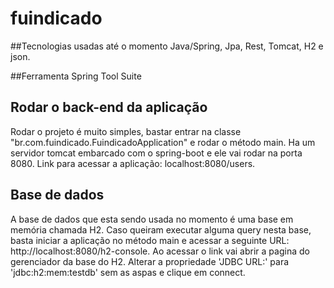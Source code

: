 # fuindicado

##Tecnologias usadas até o momento
Java/Spring, Jpa, Rest, Tomcat, H2 e json.

##Ferramenta
Spring Tool Suite

## Rodar o back-end da aplicação
Rodar o projeto é muito simples, bastar entrar na classe "br.com.fuindicado.FuindicadoApplication" e rodar o método main.
Ha um servidor tomcat embarcado com o spring-boot e ele vai rodar na porta 8080. Link para acessar a aplicação: localhost:8080/users.

## Base de dados
A base de dados que esta sendo usada no momento é uma base em memória chamada H2.
Caso queiram executar alguma query nesta base, basta iniciar a aplicação no método main e acessar a seguinte URL: http://localhost:8080/h2-console. 
Ao acessar o link vai abrir a pagina do gerenciador da base do H2. Alterar a propriedade 'JDBC URL:' para 'jdbc:h2:mem:testdb' sem as aspas e clique em connect. 

